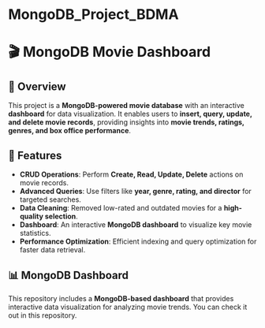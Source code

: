 # MongoDB_Project_BDMA
# 🎬 MongoDB Movie Dashboard  

## 📌 Overview  
This project is a **MongoDB-powered movie database** with an interactive **dashboard** for data visualization. It enables users to **insert, query, update, and delete movie records**, providing insights into **movie trends, ratings, genres, and box office performance**.  

## 🚀 Features  
- **CRUD Operations**: Perform **Create, Read, Update, Delete** actions on movie records.  
- **Advanced Queries**: Use filters like **year, genre, rating, and director** for targeted searches.  
- **Data Cleaning**: Removed low-rated and outdated movies for a **high-quality selection**.  
- **Dashboard**: An interactive **MongoDB dashboard** to visualize key movie statistics.  
- **Performance Optimization**: Efficient indexing and query optimization for faster data retrieval.  

## 📊 MongoDB Dashboard  
This repository includes a **MongoDB-based dashboard** that provides interactive data visualization for analyzing movie trends. You can check it out in this repository.  


